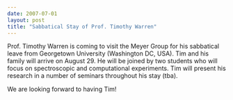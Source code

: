 ```yaml
---
date: 2007-07-01
layout: post
title: "Sabbatical Stay of Prof. Timothy Warren"
---
```


Prof. Timothy Warren is coming to visit the Meyer Group for his sabbatical leave from Georgetown University (Washington DC, USA). 
Tim and his family will arrive on August 29. 
He will be joined by two students who will focus on spectroscopic and computational experiments. 
Tim will present his research in a number of seminars throughout his stay (tba). 

We are looking forward to having Tim! 

